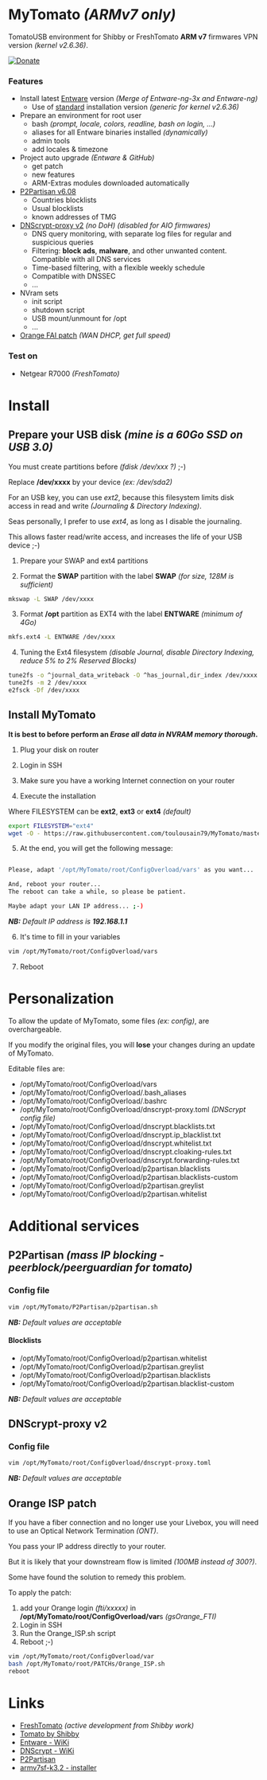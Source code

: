 # MyTomato _(ARMv7 only)_

TomatoUSB environment for Shibby or FreshTomato **ARM v7** firmwares VPN version _(kernel v2.6.36)_.

[![Donate](https://img.shields.io/badge/Donate-PayPal-green.svg?style=for-the-badge)](https://www.paypal.com/cgi-bin/webscr?cmd=_s-xclick&hosted_button_id=4ZZDD9NJVGL4N)

### Features

  * Install latest [Entware](https://github.com/Entware/Entware) version _(Merge of Entware-ng-3x and Entware-ng)_
    * Use of [standard](https://github.com/Entware/Entware/wiki/Alternative-install-vs-standard) installation version _(generic for kernel v2.6.36)_
  * Prepare an environment for root user
	  * bash _(prompt, locale, colors, readline, bash on login, ...)_
	  * aliases for all Entware binaries installed _(dynamically)_
	  * admin tools
    * add locales & timezone
  * Project auto upgrade _(Entware & GitHub)_
	  * get patch
	  * new features
	  * ARM-Extras modules downloaded automatically
  * [P2Partisan v6.08](https://www.linksysinfo.org/index.php?threads/p2partisan-v5-14-v6-08-mass-ip-blocking-peerblock-peerguardian-for-tomato.69128/)
	  * Countries blocklists
	  * Usual blocklists
	  * known addresses of TMG
  * [DNScrypt-proxy v2](https://github.com/jedisct1/dnscrypt-proxy/blob/master/README.md) _(no DoH)_ _(disabled for AIO firmwares)_
	  * DNS query monitoring, with separate log files for regular and suspicious queries
	  * Filtering: **block ads**, **malware**, and other unwanted content. Compatible with all DNS services
	  * Time-based filtering, with a flexible weekly schedule
	  * Compatible with DNSSEC
	  * ...
  * NVram sets
	  * init script
	  * shutdown script
	  * USB mount/unmount for /opt
	  * ...
  * [Orange FAI patch](https://lafibre.info/remplacer-livebox/tuto-mode-dhcp-sur-firmware-tomato/12/
) _(WAN DHCP, get full speed)_

### Test on

  * Netgear R7000 _(FreshTomato)_


# Install

## Prepare your USB disk _(mine is a 60Go SSD on USB 3.0)_

You must create partitions before _(fdisk /dev/xxx ?)_ ;-)

Replace **/dev/xxxx** by your device _(ex: /dev/sda2)_

For an USB key, you can use _ext2_, because this filesystem limits disk access in read and write _(Journaling & Directory Indexing)_.

Seas personally, I prefer to use _ext4_, as long as I disable the journaling.

This allows faster read/write access, and increases the life of your USB device ;-)

1. Prepare your SWAP and ext4 partitions

2. Format the **SWAP** partition with the label **SWAP** _(for size, 128M is sufficient)_

```bash
mkswap -L SWAP /dev/xxxx
```

3. Format **/opt** partition as EXT4 with the label **ENTWARE** _(minimum of 4Go)_

```bash
mkfs.ext4 -L ENTWARE /dev/xxxx
```

4. Tuning the Ext4 filesystem _(disable Journal, disable Directory Indexing, reduce 5% to 2% Reserved Blocks)_

```bash
tune2fs -o ^journal_data_writeback -O ^has_journal,dir_index /dev/xxxx
tune2fs -m 2 /dev/xxxx
e2fsck -Df /dev/xxxx
```

## Install MyTomato

**It is best to before perform an _Erase all data in NVRAM memory thorough_.**

1. Plug your disk on router

2. Login in SSH

3. Make sure you have a working Internet connection on your router

4. Execute the installation

Where FILESYSTEM can be **ext2**, **ext3** or **ext4** _(default)_

```bash
export FILESYSTEM="ext4"
wget -O - https://raw.githubusercontent.com/toulousain79/MyTomato/master/Install_From_Scratch.sh | sh
```

5. At the end, you will get the following message:

```bash

Please, adapt '/opt/MyTomato/root/ConfigOverload/vars' as you want...

And, reboot your router...
The reboot can take a while, so please be patient.

Maybe adapt your LAN IP address... ;-)
```

_**NB:** Default IP address is **192.168.1.1**_

6. It's time to fill in your variables

```bash
vim /opt/MyTomato/root/ConfigOverload/vars
```

7. Reboot

# Personalization

To allow the update of MyTomato, some files _(ex: config)_, are overchargeable.

If you modify the original files, you will **lose** your changes during an update of MyTomato.

Editable files are:

  * /opt/MyTomato/root/ConfigOverload/vars
  * /opt/MyTomato/root/ConfigOverload/.bash_aliases
  * /opt/MyTomato/root/ConfigOverload/.bashrc
  * /opt/MyTomato/root/ConfigOverload/dnscrypt-proxy.toml _(DNScrypt config file)_
  * /opt/MyTomato/root/ConfigOverload/dnscrypt.blacklists.txt
  * /opt/MyTomato/root/ConfigOverload/dnscrypt.ip_blacklist.txt
  * /opt/MyTomato/root/ConfigOverload/dnscrypt.whitelist.txt
  * /opt/MyTomato/root/ConfigOverload/dnscrypt.cloaking-rules.txt
  * /opt/MyTomato/root/ConfigOverload/dnscrypt.forwarding-rules.txt
  * /opt/MyTomato/root/ConfigOverload/p2partisan.blacklists
  * /opt/MyTomato/root/ConfigOverload/p2partisan.blacklists-custom
  * /opt/MyTomato/root/ConfigOverload/p2partisan.greylist
  * /opt/MyTomato/root/ConfigOverload/p2partisan.whitelist

# Additional services

## P2Partisan _(mass IP blocking - peerblock/peerguardian for tomato)_

### Config file

```bash
vim /opt/MyTomato/P2Partisan/p2partisan.sh
```

_**NB:** Default values are acceptable_

#### Blocklists

  * /opt/MyTomato/root/ConfigOverload/p2partisan.whitelist
  * /opt/MyTomato/root/ConfigOverload/p2partisan.greylist
  * /opt/MyTomato/root/ConfigOverload/p2partisan.blacklists
  * /opt/MyTomato/root/ConfigOverload/p2partisan.blacklist-custom

_**NB:** Default values are acceptable_

## DNScrypt-proxy v2

### Config file

```bash
vim /opt/MyTomato/root/ConfigOverload/dnscrypt-proxy.toml
```

_**NB:** Default values are acceptable_

## Orange ISP patch

If you have a fiber connection and no longer use your Livebox, you will need to use an Optical Network Termination _(ONT)_.

You pass your IP address directly to your router.

But it is likely that your downstream flow is limited _(100MB instead of 300?)_.

Some have found the solution to remedy this problem.

To apply the patch:

1. add your Orange login _(fti/xxxxx)_ in **/opt/MyTomato/root/ConfigOverload/var**s _(gsOrange_FTI)_
2. Login in SSH
3. Run the Orange_ISP.sh script
4. Reboot ;-)

```bash
vim /opt/MyTomato/root/ConfigOverload/var
bash /opt/MyTomato/root/PATCHs/Orange_ISP.sh
reboot
```

# Links

  * [FreshTomato](http://freshtomato.org/) _(active development from Shibby work)_
  * [Tomato by Shibby](http://tomato.groov.pl/)
  * [Entware - WiKi](https://github.com/Entware/Entware/wiki)
  * [DNScrypt - WiKi](https://github.com/jedisct1/dnscrypt-proxy/wiki)
  * [P2Partisan](https://www.linksysinfo.org/index.php?threads/p2partisan-v5-14-v6-08-mass-ip-blocking-peerblock-peerguardian-for-tomato.69128/)
  * [armv7sf-k3.2 - installer](http://bin.entware.net/armv7sf-k3.2/installer/)
